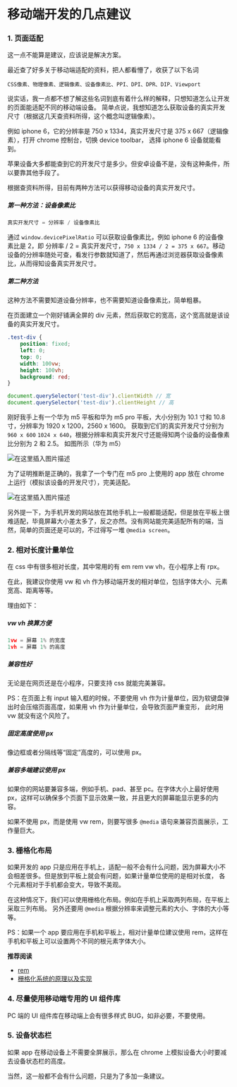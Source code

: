 # 移动端开发的几点建议

### 1. 页面适配
这一点不能算是建议，应该说是解决方案。

最近查了好多关于移动端适配的资料，把人都看懵了，收获了以下名词
```
CSS像素、物理像素、逻辑像素、设备像素比、PPI、DPI、DPR、DIP、Viewport
```
说实话，我一点都不想了解这些名词到底有着什么样的解释，只想知道怎么让开发的页面能适配不同的移动端设备。
简单点说，我想知道怎么获取设备的真实开发尺寸（根据这几天查资料所得，这个概念叫逻辑像素）。

例如 iphone 6，它的分辨率是 750 x 1334，真实开发尺寸是 375 x 667（逻辑像素），打开 chrome 控制台，切换 device toolbar， 选择 iphone 6 设备就能看到。

苹果设备大多都能查到它的开发尺寸是多少。但安卓设备不是，没有这种条件，所以要靠其他手段了。

根据查资料所得，目前有两种方法可以获得移动设备的真实开发尺寸。
##### 第一种方法：设备像素比
```js
真实开发尺寸 = 分辨率 / 设备像素比
```
通过 `window.devicePixelRatio` 可以获取设备像素比，例如 iphone 6 的设备像素比是 2，即 分辨率 / 2 = 真实开发尺寸，`750 x 1334 / 2 = 375 x 667`。移动设备的分辨率随处可查，看发行参数就知道了，然后再通过浏览器获取设备像素比，从而得知设备真实开发尺寸。
##### 第二种方法
这种方法不需要知道设备分辨率，也不需要知道设备像素比，简单粗暴。

在页面建立一个刚好铺满全屏的 div 元素，然后获取它的宽高，这个宽高就是该设备的真实开发尺寸。
```css
.test-div {
	position: fixed;
	left: 0;
	top: 0;
	width: 100vw;
	height: 100vh;
	background: red;
}
```
```js
document.querySelector('test-div').clientWidth // 宽
document.querySelector('test-div').clientHeight // 高
```
刚好我手上有一个华为  m5 平板和华为 m5 pro 平板，大小分别为 10.1 寸和 10.8 寸，分辨率为 1920 x 1200，2560 x 1600。
获取到它们的真实开发尺寸分别为 `960 x 600` `1024 x 640`，根据分辨率和真实开发尺寸还能得知两个设备的设备像素比分别为 2 和 2.5。
如图所示（华为 m5）

![在这里插入图片描述](https://github.com/woai3c/Front-end-articles/blob/master/imgs/mobile1.png)

为了证明推断是正确的，我拿了一个专门在 m5 pro 上使用的 app 放在 chrome 上运行（模拟该设备的开发尺寸），完美适配。

![在这里插入图片描述](https://github.com/woai3c/Front-end-articles/blob/master/imgs/mobile2.png)

另外提一下，为手机开发的网站放在其他手机上一般都能适配，但是放在平板上很难适配，毕竟屏幕大小差太多了，反之亦然。没有网站能完美适配所有的端，当然，简单的页面还是可以的，不过得写一堆 `@media screen`。

### 2. 相对长度计量单位
在 css 中有很多相对长度，其中常用的有 em rem vw vh，在小程序上有 rpx。

在此，我建议你使用 vw 和 vh 作为移动端开发的相对单位，包括字体大小、元素宽高、距离等等。

理由如下：
##### vw vh 换算方便 
```js
1vw = 屏幕 1% 的宽度
1vh = 屏幕 1% 的高度
```
##### 兼容性好
无论是在网页还是在小程序，只要支持 css 就能完美兼容。

PS：在页面上有 input 输入框的时候，不要使用 vh 作为计量单位，因为软键盘弹出时会压缩页面高度，如果用 vh 作为计量单位，会导致页面严重变形，
此时用 vw 就没有这个风险了。

##### 固定高度使用 px
像边框或者分隔线等“固定”高度的，可以使用 px。

##### 兼容多端建议使用 px
如果你的网站要兼容多端，例如手机、pad、甚至 pc。在字体大小上最好使用 px，这样可以确保多个页面下显示效果一致，并且更大的屏幕能显示更多的内容。

如果不使用 px，而是使用 vw rem，则要写很多 `@media` 语句来兼容页面展示，工作量巨大。

### 3. 栅格化布局
如果开发的 app 只是应用在手机上，适配一般不会有什么问题，因为屏幕大小不会相差很多。但是放到平板上就会有问题，如果计量单位使用的是相对长度，
各个元素相对于手机都会变大，导致不美观。

在这种情况下，我们可以使用栅格化布局。例如在手机上采取两列布局，在平板上采取三列布局。
另外还要用 `@media` 根据分辨率来调整元素的大小、字体的大小等等。

PS：如果一个 app 要应用在手机和平板上，相对计量单位建议使用 rem，这样在手机和平板上可以设置两个不同的根元素字体大小。

**推荐阅读**
* [rem](https://developer.mozilla.org/zh-CN/docs/Web/CSS/length)
* [栅格化系统的原理以及实现](https://zhuanlan.zhihu.com/p/61401978)
### 4. 尽量使用移动端专用的 UI 组件库
PC 端的 UI 组件库在移动端上会有很多样式 BUG，如非必要，不要使用。
### 5. 设备状态栏
如果 app 在移动设备上不需要全屏展示，那么在 chrome 上模拟设备大小时要减去设备状态栏的高度。

当然，这一般都不会有什么问题，只是为了多加一条建议。
